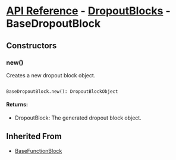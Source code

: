 # [API Reference](../../API.md) - [DropoutBlocks](../DropoutBlocks.md) - BaseDropoutBlock

## Constructors

### new()

Creates a new dropout block object.

```

BaseDropoutBlock.new(): DropoutBlockObject

```

#### Returns:

* DropoutBlock: The generated dropout block object.

## Inherited From

* [BaseFunctionBlock](../Cores/BaseFunctionBlock.md)
